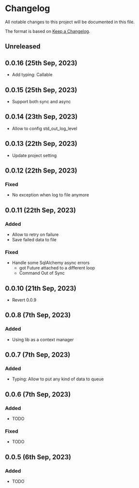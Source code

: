 # Changelog

All notable changes to this project will be documented in this file.

The format is based on [Keep a Changelog](https://keepachangelog.com/en/1.0.0/).

## Unreleased

## 0.0.16 (25th Sep, 2023)

* Add typing: Callable

## 0.0.15 (25th Sep, 2023)

* Support both sync and async

## 0.0.14 (23th Sep, 2023)

* Allow to config std_out_log_level

## 0.0.13 (22th Sep, 2023)

* Update project setting

## 0.0.12 (22th Sep, 2023)

### Fixed

* No exception when log to file anymore

## 0.0.11 (22th Sep, 2023)

### Added

* Allow to retry on failure
* Save failed data to file

### Fixed

* Handle some SqlAlchemy async errors
  * got Future <Future pending> attached to a different loop
  * Command Out of Sync

## 0.0.10 (21th Sep, 2023)

* Revert 0.0.9

## 0.0.8 (7th Sep, 2023)

### Added

* Using lib as a context manager

## 0.0.7 (7th Sep, 2023)

### Added

* Typing: Allow to put any kind of data to queue

## 0.0.6 (7th Sep, 2023)

### Added

* TODO

### Fixed

* TODO

## 0.0.5 (6th Sep, 2023)

### Added

* TODO
